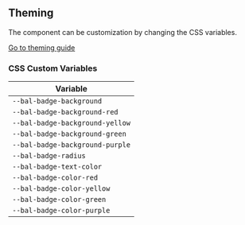 ## Theming

The component can be customization by changing the CSS variables.

<a class="sb-unstyled button is-primary" href="../?path=/docs/development-theming--page">Go to theming guide</a>

<!-- START: human documentation -->



<!-- END: human documentation -->

### CSS Custom Variables​

| Variable                        |
| ------------------------------- |
| `--bal-badge-background`        |
| `--bal-badge-background-red`    |
| `--bal-badge-background-yellow` |
| `--bal-badge-background-green`  |
| `--bal-badge-background-purple` |
| `--bal-badge-radius`            |
| `--bal-badge-text-color`        |
| `--bal-badge-color-red`         |
| `--bal-badge-color-yellow`      |
| `--bal-badge-color-green`       |
| `--bal-badge-color-purple`      |
